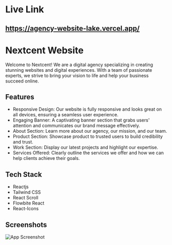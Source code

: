 
# Live Link
## https://agency-website-lake.vercel.app/




# Nextcent Website

Welcome to Nextcent! We are a digital agency specializing in creating stunning websites and digital experiences. With a team of passionate experts, we strive to bring your vision to life and help your business succeed online.




## Features

- Responsive Design: Our website is fully responsive and looks great on all devices, ensuring a seamless user experience.
- Engaging Banner: A captivating banner section that grabs users' attention and communicates our brand message effectively.
- About Section: Learn more about our agency, our mission, and our team.
- Product Section: Showcase product to trusted users to build credibility and trust.
- Work Section: Display our latest projects and highlight our expertise.
- Services Offered: Clearly outline the services we offer and how we can help clients achieve their goals.


## Tech Stack


* Reactjs
* Tailwind CSS
* React Scroll
* Flowbite React
* React-Icons

## Screenshots
![App Screenshot](https://i.ibb.co/k5WKmPB/agency-website-lake-vercel-app-pc.png)



